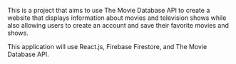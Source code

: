 This is a project that aims to use The Movie Database API to create a website that displays information about movies and television shows while also allowing users to create an account and save their favorite movies and shows.

This application will use React.js, Firebase Firestore, and The Movie Database API. 
